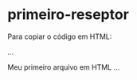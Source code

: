 # primeiro-reseptor

Para copiar o código em HTML:

...
<html>
  <hl>Meu primeiro arquivo em HTML</hl>
</html>
...
